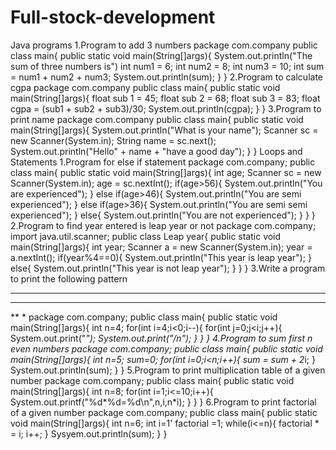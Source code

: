 # Full-stock-development
Java programs
1.Program to add 3 numbers
package com.company
public class main{
public static void main(String[]args){
System.out.println("The sum of three numbers is")
int num1 = 6;
int num2 = 8;
int num3 = 10;
int sum = num1 + num2 + num3;
System.out.println(sum);
}
}
2.Program to calculate cgpa
package com.company
public class main{
public static void main(String[]args){
float sub 1 = 45;
float sub 2 = 68;
float sub 3 = 83;
float cgpa = (sub1 + sub2 + sub3)/30;
System.out.println(cgpa);
}
}
3.Program to print name
package com.company
public class main{
public static void main(String[]args){
System.out.println("What is your name");
Scanner sc = new Scanner(System.in);
String name = sc.next();
System.out.println("Hello" + name + "have a good day");
}
}
Loops and Statements
1.Program for else if statement
package com.company;
public class main{
public static void main(String[]args){
int age;
Scanner sc = new Scanner(System.in);
age = sc.nextInt();
if(age>56){
System.out.println("You are experienced");
}
else if(age>46){
System.out.println("You are semi experienced");
}
else if(age>36){
System.out.println("You are semi semi experienced");
}
else{
System.out.println("You are not experienced");
}
}
}
2.Program to find year  entered is leap year or not
package com.company;
import java.util.scanner;
public class Leap year{
public static void main(String[]args){
int year;
Scanner a = new Scanner(System.in);
year = a.nextInt();
if(year%4==0){
System.out.println("This year is leap year");
}
else{
System.out.println("This year is not leap year");
}
}
}
3.Write a program to print the following pattern
****
***
**
*
package com.company;
public class main{
public static void main(String[]args){
int n=4;
for(int i=4;i<0;i--){
for(int j=0;j<i;j++){
System.out.print("*");
System.out.print("/n");
}
}
}
4.Program to sum first n even numbers
package com.company;
public class main{
public static void main(String[]args){
int n=5;
sum=0;
for(int i=0;i<n;i++){
sum = sum + 2*i;
}
System.out.println(sum);
}
}
5.Program to print multiplication table of a given number
package com.company;
public class main{
public static void main(String[]args){
int n=8;
for(int i=1;i<=10;i++){
System.out.printf("%d*%d=%d\n",n,i,n*i);
}
}
}
6.Program to print factorial of a given number
package com.company;
public class main{
public static void main(String[]args){
int n=6;
int i=1'
factorial =1;
while(i<=n){
factorial * = i;
i++;
}
Sysyem.out.println(sum);
}
}
